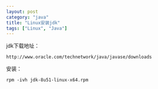 ```yaml
---
layout: post
category: "java"
title: "Linux安装jdk"
tags: ["Linux", "Java"]
---
```


jdk下载地址：  

    http://www.oracle.com/technetwork/java/javase/downloads

安装：  

    rpm -ivh jdk-8u51-linux-x64.rpm

